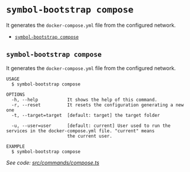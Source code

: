 `symbol-bootstrap compose`
==========================

It generates the `docker-compose.yml` file from the configured network.

* [`symbol-bootstrap compose`](#symbol-bootstrap-compose)

## `symbol-bootstrap compose`

It generates the `docker-compose.yml` file from the configured network.

```
USAGE
  $ symbol-bootstrap compose

OPTIONS
  -h, --help           It shows the help of this command.
  -r, --reset          It resets the configuration generating a new one
  -t, --target=target  [default: target] the target folder

  -u, --user=user      [default: current] User used to run the services in the docker-compose.yml file. "current" means
                       the current user.

EXAMPLE
  $ symbol-bootstrap compose
```

_See code: [src/commands/compose.ts](https://github.com/nemtech/symbol-bootstrap/blob/v0.1.0/src/commands/compose.ts)_
